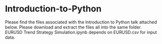 # Introduction-to-Python
Please find the files associated with the Introduction to Python talk attached below.
Please download and extract the files all into the same folder. EURUSD Trend Strategy Simulation.ipynb depends on EURUSD.csv for input data.

